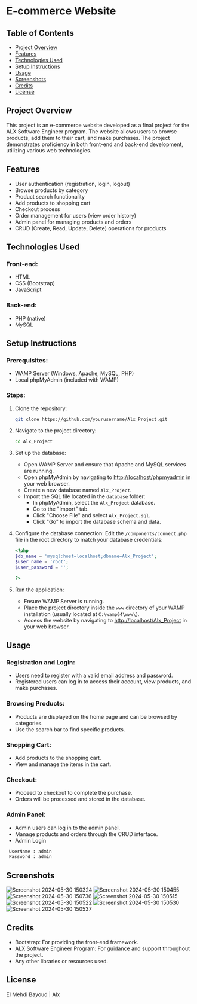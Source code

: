 # E-commerce Website

## Table of Contents
- [Project Overview](#project-overview)
- [Features](#features)
- [Technologies Used](#technologies-used)
- [Setup Instructions](#setup-instructions)
- [Usage](#usage)
- [Screenshots](#screenshots)
- [Credits](#credits)
- [License](#license)

## Project Overview

This project is an e-commerce website developed as a final project for the ALX Software Engineer program. The website allows users to browse products, add them to their cart, and make purchases. The project demonstrates proficiency in both front-end and back-end development, utilizing various web technologies.

## Features
- User authentication (registration, login, logout)
- Browse products by category
- Product search functionality
- Add products to shopping cart
- Checkout process
- Order management for users (view order history)
- Admin panel for managing products and orders
- CRUD (Create, Read, Update, Delete) operations for products

## Technologies Used

### Front-end:
- HTML
- CSS (Bootstrap)
- JavaScript

### Back-end:
- PHP (native)
- MySQL

## Setup Instructions

### Prerequisites:
- WAMP Server (Windows, Apache, MySQL, PHP)
- Local phpMyAdmin (included with WAMP)

### Steps:
1. Clone the repository:
    ```bash
    git clone https://github.com/yourusername/Alx_Project.git
    ```
2. Navigate to the project directory:
    ```bash
    cd Alx_Project
    ```
3. Set up the database:
    - Open WAMP Server and ensure that Apache and MySQL services are running.
    - Open phpMyAdmin by navigating to [http://localhost/phpmyadmin](http://localhost/phpmyadmin) in your web browser.
    - Create a new database named `Alx_Project`.
    - Import the SQL file located in the `database` folder:
        - In phpMyAdmin, select the `Alx_Project` database.
        - Go to the "Import" tab.
        - Click "Choose File" and select `Alx_Project.sql`.
        - Click "Go" to import the database schema and data.

4. Configure the database connection:
    Edit the `/components/connect.php` file in the root directory to match your database credentials:
    ```php
    <?php
    $db_name = 'mysql:host=localhost;dbname=Alx_Project';
    $user_name = 'root';
    $user_password = '';

    ?>
    ```

5. Run the application:
    - Ensure WAMP Server is running.
    - Place the project directory inside the `www` directory of your WAMP installation (usually located at `C:\wamp64\www\`).
    - Access the website by navigating to [http://localhost/Alx_Project](http://localhost/Alx_Project) in your web browser.

## Usage

### Registration and Login:
- Users need to register with a valid email address and password.
- Registered users can log in to access their account, view products, and make purchases.

### Browsing Products:
- Products are displayed on the home page and can be browsed by categories.
- Use the search bar to find specific products.

### Shopping Cart:
- Add products to the shopping cart.
- View and manage the items in the cart.

### Checkout:
- Proceed to checkout to complete the purchase.
- Orders will be processed and stored in the database.

### Admin Panel:
- Admin users can log in to the admin panel.
- Manage products and orders through the CRUD interface.
- Admin Login
 ```bash
  UserName : admin
  Password : admin
 ```

## Screenshots

![Screenshot 2024-05-30 150324](https://github.com/ElSharper/Alx_Project/assets/118342478/eba3a4d8-8ed4-4879-8be5-67dbeea4bc70)
![Screenshot 2024-05-30 150455](https://github.com/ElSharper/Alx_Project/assets/118342478/f37d978b-9c24-4537-a920-6824df2a7cc2)
![Screenshot 2024-05-30 150736](https://github.com/ElSharper/Alx_Project/assets/118342478/1f170248-6bd4-4bba-99ab-92e48d81fd19)
![Screenshot 2024-05-30 150515](https://github.com/ElSharper/Alx_Project/assets/118342478/48d75dcc-25d1-4779-ad80-d38b77f1dd65)
![Screenshot 2024-05-30 150522](https://github.com/ElSharper/Alx_Project/assets/118342478/01622a5b-18ae-4f7c-8d20-ca339da4cb1a)
![Screenshot 2024-05-30 150530](https://github.com/ElSharper/Alx_Project/assets/118342478/602942d6-0c3f-416d-baf0-121e52d999fc)
![Screenshot 2024-05-30 150537](https://github.com/ElSharper/Alx_Project/assets/118342478/a2a5cdfa-699d-4b8a-9e3a-eaec83fed580)

## Credits
- Bootstrap: For providing the front-end framework.
- ALX Software Engineer Program: For guidance and support throughout the project.
- Any other libraries or resources used.

## License

El Mehdi Bayoud | Alx
